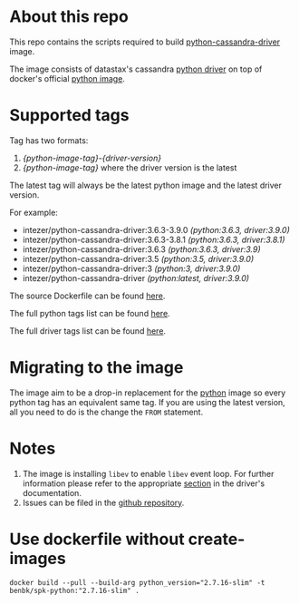 # About this repo
This repo contains the scripts required to build
[python-cassandra-driver](https://hub.docker.com/r/intezer/python-cassandra-driver/) image.

The image consists of datastax's cassandra [python driver](http://datastax.github.io/python-driver/index.html)
on top of docker's official [python image](https://hub.docker.com/_/python/).

# Supported tags
Tag has two formats:
1. *{python-image-tag}*-*{driver-version}*
2. *{python-image-tag}* where the driver version is the latest

The latest tag will always be the latest python image and the latest driver version.

For example:
* intezer/python-cassandra-driver:3.6.3-3.9.0 _(python:3.6.3, driver:3.9.0)_
* intezer/python-cassandra-driver:3.6.3-3.8.1 _(python:3.6.3, driver:3.8.1)_
* intezer/python-cassandra-driver:3.6.3 _(python:3.6.3, driver:3.9)_
* intezer/python-cassandra-driver:3.5 _(python:3.5, driver:3.9.0)_
* intezer/python-cassandra-driver:3 _(python:3, driver:3.9.0)_
* intezer/python-cassandra-driver _(python:latest, driver:3.9.0)_

The source Dockerfile can be found [here](https://github.com/intezer/python-cassandra-driver/blob/master/Dockerfile).

The full python tags list can be found [here](https://github.com/intezer/python-cassandra-driver/blob/master/python-versions.txt).

The full driver tags list can be found [here](https://github.com/intezer/python-cassandra-driver/blob/master/driver-versions.txt).

# Migrating to the image
The image aim to be a drop-in replacement for the [python](https://hub.docker.com/_/python/) image so every
python tag has an equivalent same tag. If you are using the latest version, all you need to do is the change the `FROM` statement.

# Notes
1. The image is installing `libev` to enable `libev` event loop. For further information please refer to the appropriate
[section](http://datastax.github.io/python-driver/installation.html#libev-support) in the driver's documentation.
2. Issues can be filed in the [github repository](https://github.com/intezer/python-cassandra-driver).

# Use dockerfile without create-images

```shel script
docker build --pull --build-arg python_version="2.7.16-slim" -t benbk/spk-python:"2.7.16-slim" .
```
